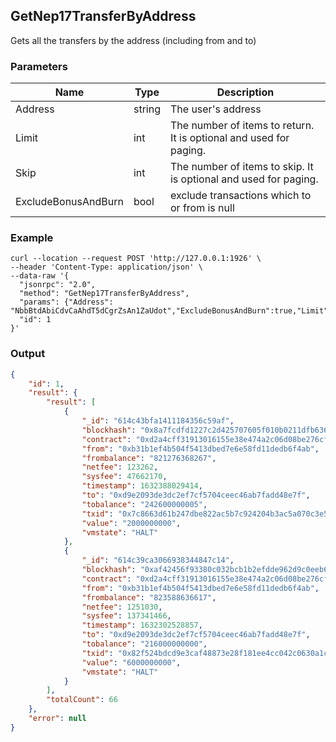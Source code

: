 ## GetNep17TransferByAddress

Gets all the transfers by the address (including from and to)

### Parameters

| Name | Type | Description |
| -------- | -------- | ------ |
| Address  | string | The user's address |
| Limit    | int | The number of items to return. It is optional and used for paging. |
| Skip     | int  | The number of items to skip. It is optional and used for paging. |
| ExcludeBonusAndBurn     | bool  | exclude transactions which to or from is null  |

### Example
```shell
curl --location --request POST 'http://127.0.0.1:1926' \
--header 'Content-Type: application/json' \
--data-raw '{
  "jsonrpc": "2.0",
  "method": "GetNep17TransferByAddress",
  "params": {"Address": "NbbBtdAbiCdvCaAhdT5dCgrZsAn1ZaUdot","ExcludeBonusAndBurn":true,"Limit":2},
  "id": 1
}'
```

### Output

```json
{
    "id": 1,
    "result": {
        "result": [
            {
                "_id": "614c43bfa1411184356c59af",
                "blockhash": "0x8a7fcdfd1227c2d425707605f010b0211dfb63670f6c998a4ca421197db6f0a0",
                "contract": "0xd2a4cff31913016155e38e474a2c06d08be276cf",
                "from": "0xb31b1ef4b504f5413dbed7e6e58fd11dedb6f4ab",
                "frombalance": "821276368267",
                "netfee": 123262,
                "sysfee": 47662170,
                "timestamp": 1632388029414,
                "to": "0xd9e2093de3dc2ef7cf5704ceec46ab7fadd48e7f",
                "tobalance": "242600000005",
                "txid": "0x7c8663d61b247dbe822ac5b7c924204b3ac5a070c3e54ff9d3241ec24808e77c",
                "value": "2000000000",
                "vmstate": "HALT"
            },
            {
                "_id": "614c39ca3066938344847c14",
                "blockhash": "0xaf42456f93380c032bcb1b2efdde962d9c0eeb6e4fe2dda24d03f442b2ef1bc9",
                "contract": "0xd2a4cff31913016155e38e474a2c06d08be276cf",
                "from": "0xb31b1ef4b504f5413dbed7e6e58fd11dedb6f4ab",
                "frombalance": "823588636617",
                "netfee": 1251030,
                "sysfee": 137341466,
                "timestamp": 1632302528857,
                "to": "0xd9e2093de3dc2ef7cf5704ceec46ab7fadd48e7f",
                "tobalance": "216000000000",
                "txid": "0x82f524bdcd9e3caf48873e28f181ee4cc042c0630a1cc784d7750b34a4a39a67",
                "value": "6000000000",
                "vmstate": "HALT"
            }
        ],
        "totalCount": 66
    },
    "error": null
}
```


